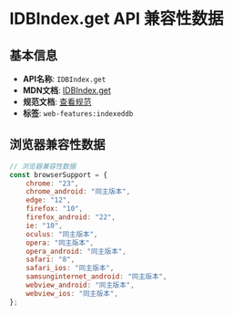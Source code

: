 # IDBIndex.get API 兼容性数据

## 基本信息

- **API名称**: `IDBIndex.get`
- **MDN文档**: [IDBIndex.get](https://developer.mozilla.org/docs/Web/API/IDBIndex/get)
- **规范文档**: [查看规范](https://w3c.github.io/IndexedDB/#ref-for-dom-idbindex-get①)
- **标签**: `web-features:indexeddb`

## 浏览器兼容性数据

```javascript
// 浏览器兼容性数据
const browserSupport = {
    chrome: "23",
    chrome_android: "同主版本",
    edge: "12",
    firefox: "10",
    firefox_android: "22",
    ie: "10",
    oculus: "同主版本",
    opera: "同主版本",
    opera_android: "同主版本",
    safari: "8",
    safari_ios: "同主版本",
    samsunginternet_android: "同主版本",
    webview_android: "同主版本",
    webview_ios: "同主版本",
};

```

